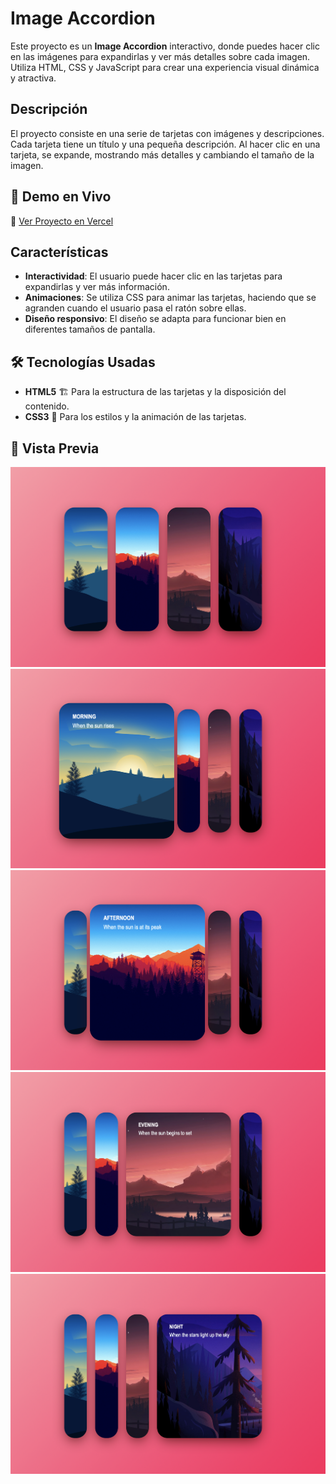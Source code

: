 # Image Accordion
Este proyecto es un **Image Accordion** interactivo, donde puedes hacer clic en las imágenes para expandirlas y ver más detalles sobre cada imagen. Utiliza HTML, CSS y JavaScript para crear una experiencia visual dinámica y atractiva.

## Descripción
El proyecto consiste en una serie de tarjetas con imágenes y descripciones. Cada tarjeta tiene un título y una pequeña descripción. Al hacer clic en una tarjeta, se expande, mostrando más detalles y cambiando el tamaño de la imagen.

## 🚀 Demo en Vivo  
🔗 [Ver Proyecto en Vercel](https://image-accordion-neon.vercel.app)  

## Características
- **Interactividad**: El usuario puede hacer clic en las tarjetas para expandirlas y ver más información.
- **Animaciones**: Se utiliza CSS para animar las tarjetas, haciendo que se agranden cuando el usuario pasa el ratón sobre ellas.
- **Diseño responsivo**: El diseño se adapta para funcionar bien en diferentes tamaños de pantalla.

## 🛠️ Tecnologías Usadas  
- **HTML5** 🏗️  Para la estructura de las tarjetas y la disposición del contenido.
- **CSS3** 🎨  Para los estilos y la animación de las tarjetas.

## 📸 Vista Previa  
![Menu cerrado](image.png)
![Morning](image-1.png)
![Afternoon](image-2.png)
![Evening](image-3.png)
![Night](image-4.png)
